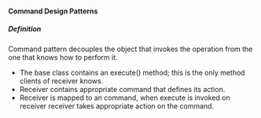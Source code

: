 #### Command Design Patterns

##### Definition

Command pattern decouples the object that invokes the operation from the one that knows how to perform it. 
* The base class contains an execute() method; this is the only method clients of receiver knows.
* Receiver contains appropriate command that defines its action.
* Receiver is mapped to an command, when execute is invoked on receiver receiver takes appropriate action on the command. 

